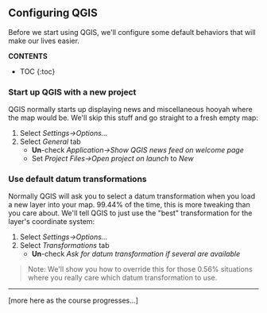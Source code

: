 ## Configuring QGIS

Before we start using QGIS, we'll configure some default behaviors that will make our lives easier.

**CONTENTS**
- TOC
{:toc}

### Start up QGIS with a new project

QGIS normally starts up displaying news and miscellaneous hooyah where the map would be. We'll skip this stuff and go straight to a fresh empty map:

1. Select *Settings&rarr;Options...*
1. Select *General* tab
   - **Un**-check *Application&rarr;Show QGIS news feed on welcome page*
   - Set *Project Files&rarr;Open project on launch* to *New*

### Use default datum transformations

Normally QGIS will ask you to select a datum transformation when you load a new layer into your map. 99.44% of the time, this is more tweaking than you care about. We'll tell QGIS to just use the "best" transformation for the layer's coordinate system:

1. Select *Settings&rarr;Options...*
1. Select *Transformations* tab
   - **Un**-check *Ask for datum transformation if several are available*

> Note: We'll show you how to override this for those 0.56% situations where you really care which datum transformation to use.

---

[more here as the course progresses…]

